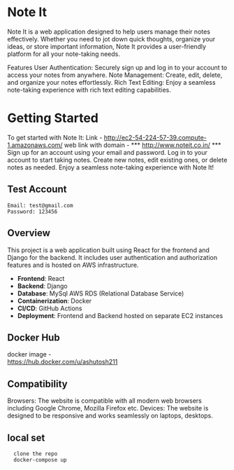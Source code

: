 # Note It 
Note It is a web application designed to help users manage their notes effectively. Whether you need to jot down quick thoughts, organize your ideas, or store important information, Note It provides a user-friendly platform for all your note-taking needs.

Features
User Authentication: Securely sign up and log in to your account to access your notes from anywhere.
Note Management: Create, edit, delete, and organize your notes effortlessly.
Rich Text Editing: Enjoy a seamless note-taking experience with rich text editing capabilities.


# Getting Started
To get started with Note It:
Link - http://ec2-54-224-57-39.compute-1.amazonaws.com/
web link with domain - *** http://www.noteit.co.in/ ***
Sign up for an account using your email and password.
Log in to your account to start taking notes.
Create new notes, edit existing ones, or delete notes as needed.
Enjoy a seamless note-taking experience with Note It!


## Test Account
```
Email: test@gmail.com
Password: 123456
```

## Overview

This project is a web application built using React for the frontend and Django for the backend. It includes user authentication and authorization features and is hosted on AWS infrastructure.

- **Frontend**: React
- **Backend**: Django
- **Database**: MySql AWS RDS (Relational Database Service)
- **Containerization**: Docker
- **CI/CD**: GitHub Actions
- **Deployment**: Frontend and Backend hosted on separate EC2 instances

## Docker Hub
  docker image -  
  https://hub.docker.com/u/ashutosh211

## Compatibility
Browsers: The website is compatible with all modern web browsers including Google Chrome, Mozilla Firefox etc.
Devices: The website is designed to be responsive and works seamlessly on laptops, desktops.


## local set 
```
  clone the repo
  docker-compose up
```




